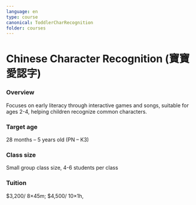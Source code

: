 ```yaml
---
language: en
type: course
canonical: ToddlerCharRecognition
folder: courses
---
```

# Chinese Character Recognition (寶寶愛認字)

### Overview
Focuses on early literacy through interactive games and songs, suitable for ages 2-4, helping children recognize common characters.

### Target age
28 months – 5 years old (PN – K3)

### Class size
Small group class size, 4-6 students per class

### Tuition
$3,200/ 8×45m; $4,500/ 10×1h,


